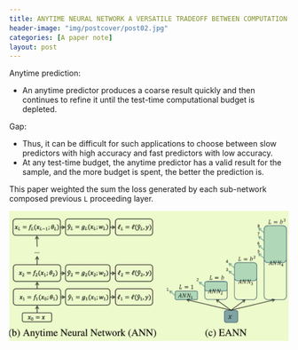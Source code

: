 ```yaml
---
title: ANYTIME NEURAL NETWORK A VERSATILE TRADEOFF BETWEEN COMPUTATION AND ACCURACY
header-image: "img/postcover/post02.jpg"
categories: [A paper note]
layout: post
---
```


Anytime prediction:

- An anytime predictor produces a coarse result quickly and then continues to refine it until the test-time computational budget is depleted.

Gap:

- Thus, it can be difficult for such applications to choose between slow predictors with high accuracy and fast predictors with low accuracy.
- At any test-time budget, the anytime predictor has a valid result for the sample, and the more budget is spent, the better the prediction is.

This paper weighted the sum the loss generated by each sub-network composed previous `L` proceeding layer. 

![image-20230501172432054](../../img/a_img_store/image-20230501172432054.png)











